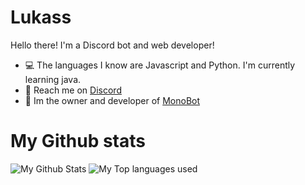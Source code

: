 # Lukass

Hello there! I'm a Discord bot and web developer!

- 💻 The languages I know are Javascript and Python. I'm currently learning java.
- 👋 Reach me on [Discord](https://discord.com/users/688402229245509844)
- 📑 Im the owner and developer of [MonoBot](https://top.gg/bot/850698499540385852)

# My Github stats
<img alt="My Github Stats" src="https://github-readme-stats.vercel.app/api?username=Lukass-0069&show_icons=true&hide_border=true&theme=tokyonight" />
<img alt="My Top languages used" src="https://github-readme-stats.vercel.app/api/top-langs?username=Lukass-0069&show_icons=true&theme=tokyonight&layout=compact" />
